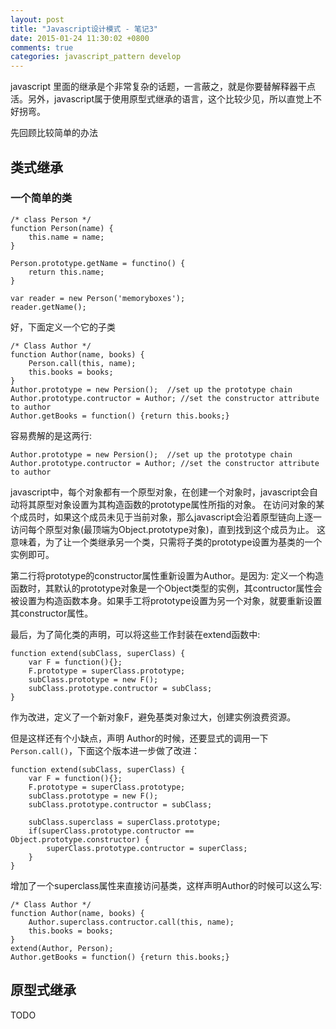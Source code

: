```yaml
---
layout: post
title: "Javascript设计模式 - 笔记3"
date: 2015-01-24 11:30:02 +0800
comments: true
categories: javascript_pattern develop
---
```

javascript 里面的继承是个非常复杂的话题，一言蔽之，就是你要替解释器干点活。另外，javascript属于使用原型式继承的语言，这个比较少见，所以直觉上不好拐弯。

先回顾比较简单的办法

## 类式继承

### 一个简单的类

```
/* class Person */
function Person(name) {
    this.name = name;
}

Person.prototype.getName = functino() {
    return this.name;
}

var reader = new Person('memoryboxes');
reader.getName();
```

好，下面定义一个它的子类

```
/* Class Author */
function Author(name, books) {
    Person.call(this, name);
    this.books = books;
}
Author.prototype = new Persion();  //set up the prototype chain
Author.prototype.contructor = Author; //set the constructor attribute to author
Author.getBooks = function() {return this.books;}
```

容易费解的是这两行:
```
Author.prototype = new Persion();  //set up the prototype chain
Author.prototype.contructor = Author; //set the constructor attribute to author
```

javascript中，每个对象都有一个原型对象，在创建一个对象时，javascript会自动将其原型对象设置为其构造函数的prototype属性所指的对象。
在访问对象的某个成员时，如果这个成员未见于当前对象，那么javascript会沿着原型链向上逐一访问每个原型对象(最顶端为Object.prototype对象)，直到找到这个成员为止。
这意味着，为了让一个类继承另一个类，只需将子类的prototype设置为基类的一个实例即可。

第二行将prototype的constructor属性重新设置为Author。是因为:
定义一个构造函数时，其默认的prototype对象是一个Object类型的实例，其contructor属性会被设置为构造函数本身。如果手工将prototype设置为另一个对象，就要重新设置其constructor属性。

最后，为了简化类的声明，可以将这些工作封装在extend函数中:

```
function extend(subClass, superClass) {
    var F = function(){};
    F.prototype = superClass.prototype;
    subClass.prototype = new F();
    subClass.prototype.contructor = subClass;
}
```
作为改进，定义了一个新对象F，避免基类对象过大，创建实例浪费资源。

但是这样还有个小缺点，声明 Author的时候，还要显式的调用一下`Person.call()`，下面这个版本进一步做了改进：
```
function extend(subClass, superClass) {
    var F = function(){};
    F.prototype = superClass.prototype;
    subClass.prototype = new F();
    subClass.prototype.contructor = subClass;

    subClass.superclass = superClass.prototype;
    if(superClass.prototype.contructor == Object.prototype.constructor) {
        superClass.prototype.contructor = superClass;
    }
}
```

增加了一个superclass属性来直接访问基类，这样声明Author的时候可以这么写:
```
/* Class Author */
function Author(name, books) {
    Author.superclass.contructor.call(this, name);
    this.books = books;
}
extend(Author, Person);
Author.getBooks = function() {return this.books;}
```

## 原型式继承
TODO
